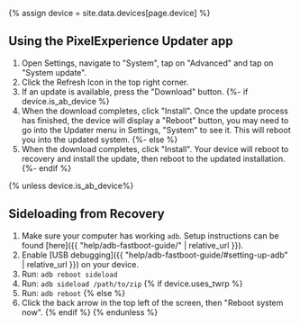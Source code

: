 {% assign device = site.data.devices[page.device] %}

## Using the PixelExperience Updater app

1. Open Settings, navigate to "System", tap on "Advanced" and tap on "System update".
2. Click the Refresh Icon in the top right corner.
3. If an update is available, press the "Download" button.
{%- if device.is_ab_device %}
4. When the download completes, click "Install". Once the update process has finished, the device will display a "Reboot" button, you may need to go into the Updater menu in Settings, "System" to see it. This will reboot you into the updated system.
{%- else %}
4. When the download completes, click "Install". Your device will reboot to recovery and install the update, then reboot to the updated installation.
{%- endif %}

{% unless device.is_ab_device%}
## Sideloading from Recovery
1. Make sure your computer has working `adb`. Setup instructions can be found [here]({{ "help/adb-fastboot-guide/" | relative_url }}).
2. Enable [USB debugging]({{ "help/adb-fastboot-guide/#setting-up-adb" | relative_url }}) on your device.
5. Run: `adb reboot sideload`
6. Run: `adb sideload /path/to/zip`
{% if device.uses_twrp %}
7. Run: `adb reboot`
{% else %}
7. Click the back arrow in the top left of the screen, then "Reboot system now".
{% endif %}
{% endunless %}
